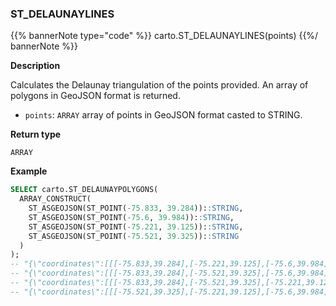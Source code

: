 ### ST_DELAUNAYLINES

{{% bannerNote type="code" %}}
carto.ST_DELAUNAYLINES(points)
{{%/ bannerNote %}}

**Description**

Calculates the Delaunay triangulation of the points provided. An array of polygons in GeoJSON format is returned.

* `points`: `ARRAY` array of points in GeoJSON format casted to STRING.

**Return type**

`ARRAY`

**Example**

``` sql
SELECT carto.ST_DELAUNAYPOLYGONS(
  ARRAY_CONSTRUCT(
    ST_ASGEOJSON(ST_POINT(-75.833, 39.284))::STRING,
    ST_ASGEOJSON(ST_POINT(-75.6, 39.984))::STRING,
    ST_ASGEOJSON(ST_POINT(-75.221, 39.125))::STRING,
    ST_ASGEOJSON(ST_POINT(-75.521, 39.325))::STRING
  )
);
-- "{\"coordinates\":[[[-75.833,39.284],[-75.221,39.125],[-75.6,39.984],[-75.833,39.284]]],\"type\":\"Polygon\"}",
-- "{\"coordinates\":[[[-75.833,39.284],[-75.521,39.325],[-75.6,39.984],[-75.833,39.284]]],\"type\":\"Polygon\"}",
-- "{\"coordinates\":[[[-75.833,39.284],[-75.521,39.325],[-75.221,39.125],[-75.833,39.284]]],\"type\":\"Polygon\"}",
-- "{\"coordinates\":[[[-75.521,39.325],[-75.221,39.125],[-75.6,39.984],[-75.521,39.325]]],\"type\":\"Polygon\"}"
```
